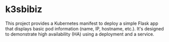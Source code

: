 # k3sbibiz
This project provides a Kubernetes manifest to deploy a simple Flask app that displays basic pod information (name, IP, hostname, etc.). It's designed to demonstrate high availability (HA) using a deployment and a service.
